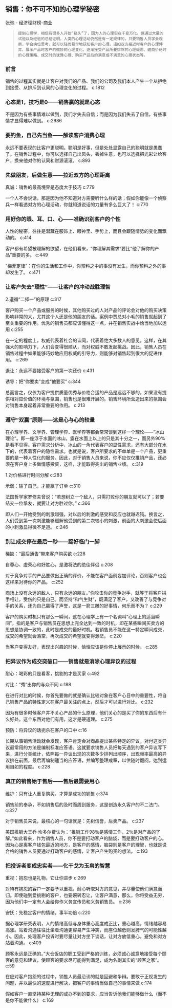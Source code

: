 ## 销售：你不可不知的心理学秘密

张弛  -  经济理财榜-商业

>     提到心理学，相信有很多人开始“挠头”了，因为人的心理实在千变万化。但通过大量的试验以及经验的总结证明，人类的心理活动仍然是有一定规律的，只要销售人员学会观察，学会换位思考，就可以轻而易举地获知客户的心理。诸如双方接近时客户的心理博弈、展示产品时客户的微妙的心理变化、逐渐接受产品所要排除的心理疑虑、磋商价格时的心理策略、成交时的犹豫心理、购买产品后的满意或不满意的心理状态等。

### 前言

销售的过程其实就是让客户对我们的产品、我们的公司及我们本人产生一个从拒绝到接受、从排斥到认同的心理变化的过程。 c:1812

### 心态是1，技巧是0——销售赢的就是心态

不是因为有些事情难以做到，我们才失去自信；而是因为我们失去了自信，有些事情才显得难以做到。 c:2986

### 要钓鱼，自己先当鱼——解读客户消费心理

永远不要表现的比客户更聪明。聪明是好事，但是处处显露自己的聪明就是愚蠢了。在销售过程中，你可以选择自己出风头，丢掉生意，也可以选择把光彩让给客户，换来他对你的认同和财源滚滚。 c:893

### 先做朋友，后做生意——拉近双方的心理距离

真诚：销售的最高境界是态度大于技巧 c:779

一个人不会说话，那是因为他不知道对方需要听什么样的话；假如你能像一个侦察兵一样看透对方的心理活动，你就知道说话的力量有多么巨大了！ c:770

### 用好你的眼、耳、口、心——准确识别客户的个性

人性的秘密，往往是潜藏在服饰上、眼神里、手势上，而且会跟随情势的变化而飘动的。 c:414

客户都有希望被理解的欲望，在他们看来，“你理解其需求”要比“他了解你的产品”重要的多。 c:449

“梅菲定律”：在你的生活和工作中，你预料之中的事没有发生，而你预料之外的事却发生了。 c:471

### 让客户失去“理性”——让客户的冲动战胜理智

2.遵循“二择一”的原理 c:317

客户购买一个产品或服务的时候，其他购买过的人对产品的评论会对他的购买决策影响非常的大，尤其这个人还是他的朋友的话。案例中贾总对小毛的销售就起到了至关重要的作用。优秀的销售员都应该懂得这一点，并在销售实战中恰当地加以运用 c:255

在一定的程度上，权威代表着社会的认同，代表着绝大多数人的意见。这样，在其强大的影响力下，人们会变得很顺从，而对权威不敢发起挑战。因此，销售人员在销售过程中如果能够巧妙地应用权威的引导力，则能够对销售起到很大的促进作用。 c:269

退让：永远不要接受客户的第一次还价 c:431

诱导：把“你要卖”变成“他要买” c:344

总而言之，仅仅为客户提供质量优秀与价格合适的产品是远远不够的，如果没有提供相对应价值的环境与氛围，销售也是很难开展的。销售环境所营造出来的氛围会对销售本身起着非常重要的作用。 c:213

### 遵守“双赢”原则——这是心与心的较量

在心理学界、文学界、管理学界、医学界等都会常常谈到这样一个理论——“冰山理论”。即一座浮于水面的冰山，露在水面上以上的只是其十分之一，而另外90%是看不见得。客户需求分析中，冰山的一角代表客户的显性需求，还有大部分在水下的，代表着客户的隐性需求。也就是说，客户所要求的不单单是一个产品，更重要的是一种人性化的服务。因此，对于销售人员来说，你不应仅仅推销产品，还必须在客户身上多做情感投资，这样，才能取得突出的销售业绩。 c:319

1.对价格进行时间分解 c:283

示弱：输了自己，才能赢了订单 c:310

法国哲学家罗修夫曾说：“若想树立一个敌人，只需打败你的朋友就可以了；若要结交一位挚友，就要让对方胜过你。” c:366

即人们一开始受到的刺激越强，对以后的刺激的感受和反应也就越迟钝。换言之，人们受到第一次刺激能够缓解他受到的第二次较小的刺激，前面的大刺激会使后面的小刺激显得微不足道。 c:246

### 别让成交停在最后一秒——踢好临门一脚

稀缺：“最后通告”带来客户购买欲 c:228

自尊心、虚荣心和好胜心，是激将法的绝佳伴侣 c:208

对于竞争对手的产品要做出正确的评价，不能在客户面前妄加评论，否则客户也会这样来对待你的产品。 c:252

商场上没有永远的敌人，只有永远的朋友。”你攻击你的竞争对手，就等于将客户拱手相让，受伤的只是自己。而坚持“和气生财”，既满足了客户，又改善了与竞争对手的关系，还为自己赢得了声誉，这是一箭三雕的好事情，何乐而不为？ c:229

客户的购买时机只有那么一瞬间，这在心理学上有一个名词叫“心理上的适当瞬间”，指的是客户与销售员在思想上完全达到一致的时机，即在某些瞬间买卖方的思想是协调一致的，此时是成交的最好时机。若销售员不能在这一特定瞬间成交，成交的希望就会落空，再次成交的希望就变得渺茫。 c:220

当客户变得友好，表现出兴趣的时候，恰恰应该是你停止展示的时候。 c:285

### 把异议作为成交突破口——销售就是消除心理异议的过程

耐心：喝彩的只是看客，挑剔的才是买家 c:492

对比：“秀”出你的与众不同 c:188

在进行对比的时候，你首先要做的就是确认比较对象在客户心目中的重要性，将自己销售产品的特性定义在客户最关注的点上，然后才可以进行对比。 c:232

因为有很多时候客户并不关心产品的什么原理，他们关心的是买了你的东西后有什么好处。这个东西对他们有用，这才是硬道理。 c:275

预防：将异议的话扼杀在客户的口中 c:16

长期从事销售活动就会发现，客户肯定会对商品提出某些特定的异议，对付这类异议最常用的方法是编制标准应答语。这就要求销售人员把每天遇到的客户异议写下来，进行分类统计，依照每一异议出现的次数多少排列出顺序，出现频率最高的异议排在前面，最后再编制适当的应答语，并编写整理成章，以供随时翻阅，达到运用自如的程度。 c:228

### 真正的销售始于售后——售后最需要用心

维护：只有让人重复购买，才算是成功的销售 c:374

销售前的奉承，不如销售后的及时而周到服务，这是创造永久客户的不二法门。 c:327

对于销售员来说，最核心的一句话就是：先树信誉，后卖产品。 c:237

美国推销大王乔·坎多尔费认为：“推销工作98％是感情工作，2％是对产品的了解。”如此看来，作为销售人员，你不是要打动客户的脑袋，而是要打动客户的心。因为心是离客户钱包最近的地方，是客户的感情，脑袋则是客户的理智，也就是说合格的销售人员要通过打动客户的感情，让客户产生购买的想法。 c:193

### 把投诉者变成忠实者——化干戈为玉帛的智慧

重视：抱怨也是礼物，它让你进步 c:269

对待有抱怨的客户一定要予以重视，耐心听取对方的意见，并尽量使他们满意而归。即使碰到爱挑剔的客户，也要婉转忍让，让客户满意，那么，你将受益无穷，因为他们中一定有人会给你作义务宣传员和义务销售员。 c:236

安抚：先稳定客户的情绪，事半功倍 c:220

据心理学研究表明，人的情绪高低与身体重心高度成正比，重心越高，情绪越容易高涨。站着沟通往往比坐着沟通更容易产生冲突，而座位越低则发脾气的可能性越小。因此，处理客户投诉时要尽量让对方坐下谈话，让对方放低重心，避免和对方站着沟通。 c:409

顾客永远是正确的。”大仓饭店的职工受到严格的训练，必须诚心诚意地接受每个顾客的意见和建议，使顾客的要求尽可能得到满足，成为名副其实的“顾客之家”。 c:59

在应对客户抱怨的过程中，销售人员最忌讳的就是回避和争辩。要敢于正视发生的问题，并以最快的速度进行解决，把客户的事情当做自己的事情来做 c:174

假如客户一直坚持某种无理的或办不到的要求，应当告诉他我们能够做什么（而不是你不能做什么） c:169
